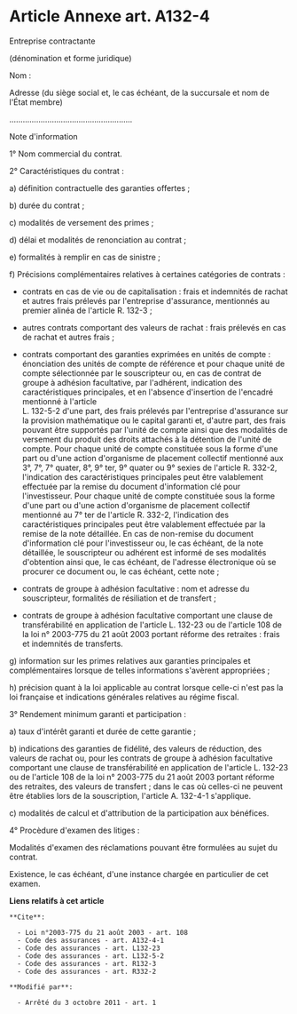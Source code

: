 # Article Annexe art. A132-4

Entreprise contractante 

(dénomination et forme juridique) 

Nom : 

Adresse (du siège social et, le cas échéant, de la succursale et nom de l'État membre)

....................................................... 

Note d'information 

1° Nom commercial du contrat. 

2° Caractéristiques du contrat : 

a) définition contractuelle des garanties offertes ; 

b) durée du contrat ; 

c) modalités de versement des primes ; 

d) délai et modalités de renonciation au contrat ; 

e) formalités à remplir en cas de sinistre ; 

f) Précisions complémentaires relatives à certaines catégories de contrats :

- contrats en cas de vie ou de capitalisation : frais et indemnités de rachat et autres frais prélevés par l'entreprise
d'assurance, mentionnés au premier alinéa de l'article R. 132-3 ;

- autres contrats comportant des valeurs de rachat : frais prélevés en cas de rachat et autres frais ;

- contrats comportant des garanties exprimées en unités de compte : énonciation des unités de compte de référence et pour
chaque unité de compte sélectionnée par le souscripteur ou, en cas de contrat de groupe à adhésion facultative, par
l'adhérent, indication des caractéristiques principales, et en l'absence d'insertion de l'encadré mentionné à l'article  
L. 132-5-2 d'une part, des frais prélevés par l'entreprise d'assurance sur la provision mathématique ou le capital garanti
et, d'autre part, des frais pouvant être supportés par l'unité de compte ainsi que des modalités de versement du produit des
droits attachés à la détention de l'unité de compte. Pour chaque unité de compte constituée sous la forme d'une part ou d'une
action d'organisme de placement collectif mentionné aux 3°, 7°, 7° quater, 8°, 9° ter, 9° quater ou 9° sexies de l'article R.
332-2, l'indication des caractéristiques principales peut être valablement effectuée par la remise du document d'information
clé pour l'investisseur. Pour chaque unité de compte constituée sous la forme d'une part ou d'une action d'organisme de
placement collectif mentionné au 7° ter de l'article R. 332-2, l'indication des caractéristiques principales peut être
valablement effectuée par la remise de la note détaillée. En cas de non-remise du document d'information clé pour
l'investisseur ou, le cas échéant, de la note détaillée, le souscripteur ou adhérent est informé de ses modalités d'obtention
ainsi que, le cas échéant, de l'adresse électronique où se procurer ce document ou, le cas échéant, cette note ;

- contrats de groupe à adhésion facultative : nom et adresse du souscripteur, formalités de résiliation et de transfert ;

- contrats de groupe à adhésion facultative comportant une clause de transférabilité en application de l'article  L. 132-23
ou de l'article 108 de la loi n° 2003-775 du 21 août 2003 portant réforme des retraites : frais et indemnités de transferts. 

g) information sur les primes relatives aux garanties principales et complémentaires lorsque de telles informations s'avèrent
appropriées ; 

h) précision quant à la loi applicable au contrat lorsque celle-ci n'est pas la loi française et indications générales
relatives au régime fiscal. 

3° Rendement minimum garanti et participation : 

a) taux d'intérêt garanti et durée de cette garantie ; 

b) indications des garanties de fidélité, des valeurs de réduction, des valeurs de rachat ou, pour les contrats de groupe à
adhésion facultative comportant une clause de transférabilité en application de l'article L. 132-23 ou de l'article 108 de la
loi n° 2003-775 du 21 août 2003 portant réforme des retraites, des valeurs de transfert ; dans le cas où celles-ci ne peuvent
être établies lors de la souscription, l'article A. 132-4-1 s'applique. 

c) modalités de calcul et d'attribution de la participation aux bénéfices. 

4° Procèdure d'examen des litiges : 

Modalités d'examen des réclamations pouvant être formulées au sujet du contrat. 

Existence, le cas échéant, d'une instance chargée en particulier de cet examen.

**Liens relatifs à cet article**

	**Cite**:

	  - Loi n°2003-775 du 21 août 2003 - art. 108
	  - Code des assurances - art. A132-4-1
	  - Code des assurances - art. L132-23
	  - Code des assurances - art. L132-5-2
	  - Code des assurances - art. R132-3
	  - Code des assurances - art. R332-2

	**Modifié par**:

	  - Arrêté du 3 octobre 2011 - art. 1

